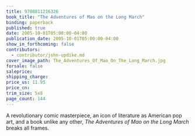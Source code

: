 ```yaml
---
title: 9780811216326
book_title: "The Adventures of Mao on the Long March"
binding: paperback
published: true
date: 2005-10-01T05:00:00-04:00
publication_date: 2005-10-01T05:00:00-04:00
show_in_forthcoming: false
contributors:
  - contributor/john-updike.md
cover_image_path: The_Adventures_Of_Mao_On_The_Long_March.jpg
forsale: false
saleprice:
shipping_charge:
price_us: 11.95
price_cn:
trim_size: 5x8
page_count: 144
---
```

A revolutionary comic masterpiece, an icon of literature as American pop art, and a book unlike any other, _The Adventures of Mao on the Long March_ breaks all frames.

